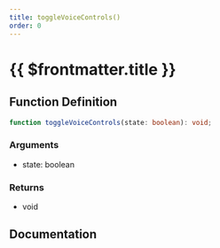 ```yaml
---
title: toggleVoiceControls()
order: 0
---
```


# {{ $frontmatter.title }}

## Function Definition

```ts
function toggleVoiceControls(state: boolean): void;
```

### Arguments

* state: boolean

### Returns

* void

## Documentation

<!--@include: ./parts/toggleVoiceControls.md-->
